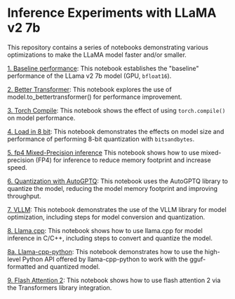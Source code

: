 # Inference Experiments with LLaMA v2 7b

This repository contains a series of notebooks demonstrating various optimizations to make the LLaMA model faster and/or smaller.

[1. Baseline performance](1.%20baseline.ipynb): This notebook establishes the "baseline" performance of the LLama v2 7b model (GPU, `bfloat16`).

[2. Better Transformer](2.%20better_transformer.ipynb): This notebook explores the use of model.to_bettertransformer() for performance improvement.

[3. Torch Compile](3.%20compile.ipynb): This notebook shows the effect of using `torch.compile()` on model performance.

[4. Load in 8 bit](4.%20int8%20Matrix%20Multiplication.ipynb): This notebook demonstrates the effects on model size and performance of performing 8-bit quantization with `bitsandbytes`.

[5. fp4 Mixed-Precision inference](5.%20fp4%20mixed-precision%20inference.ipynb) This notebook shows how to use mixed-precision (FP4) for inference to reduce memory footprint and increase speed.

[6. Quantization with AutoGPTQ](6.%20AutoGPTQ.ipynb): This notebook uses the AutoGPTQ library to quantize the model, reducing the model memory footprint and improving throughput.

[7. VLLM](7.%20VLLM.ipynb): This notebook demonstrates the use of the VLLM library for model optimization, including steps for model conversion and quantization.

[8. Llama.cpp](8.%20llama.cpp.ipynb): This notebook shows how to use llama.cpp for model inference in C/C++, including steps to convert and quantize the model.

[8a. Llama-cpp-python](8a.%20llama-cpp-python.ipynb): This notebook demonstrates how to use the high-level Python API offered by llama-cpp-python to work with the gguf-formatted and quantized model.

[9. Flash Attention 2](9.%20Flash%20Attention%202.py): This notebook shows how to use flash attention 2 via the Transformers library integration.